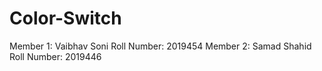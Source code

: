 # Color-Switch

Member 1: Vaibhav Soni      Roll Number: 2019454
Member 2: Samad Shahid      Roll Number: 2019446
